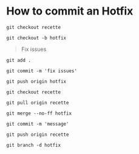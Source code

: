 # How to commit an Hotfix

`git checkout recette`

`git checkout -b hotfix`

> Fix issues

`git add .`

`git commit -m 'fix issues'`

`git push origin hotfix`

`git checkout recette`

`git pull origin recette`

`git merge --no-ff hotfix`

`git commit -m 'message'`

`git push origin recette`

`git branch -d hotfix`
